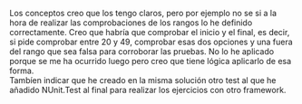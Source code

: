 Los conceptos creo que los tengo claros, pero por ejemplo no se si a la hora de realizar las comprobaciones de los rangos lo he definido correctamente.
Creo que habría que comprobar el inicio y el final, es decir, si pide comprobar entre 20 y 49, comprobar esas dos opciones y una fuera del rango que sea falsa para corroborar las pruebas. No lo he aplicado porque se me ha ocurrido luego pero creo que tiene lógica aplicarlo de esa forma.
<br>
Tambíen indicar que he creado en la misma solución otro test al que he añadido NUnit.Test al final para realizar los ejercicios con otro framework.
